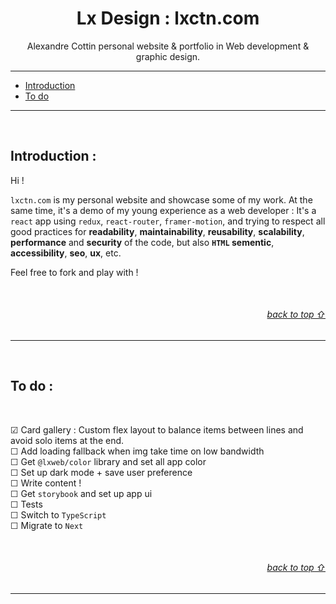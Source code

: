 <h1 align="center" id="top">Lx Design : lxctn.com</h1>
<p align="center">Alexandre Cottin personal website & portfolio in Web development & graphic design.</p>

---

<ul>
   <li><a href="#introduction-">Introduction</a></li>
   <li><a href="#to-do-">To do</a></li>
</ul>

---

<br>

## Introduction :

Hi !

`lxctn.com` is my personal website and showcase some of my work.
At the same time, it's a demo of my young experience as a web developer :
It's a `react` app using `redux`, `react-router`, `framer-motion`, and trying to respect all good practices for **readability**, **maintainability**, **reusability**, **scalability**, **performance** and **security** of the code, but also **`HTML` sementic**, **accessibility**, **seo**, **ux**, etc.

Feel free to fork and play with !

<br>

<h6 align="right"><a href="#top"> back to top ⇧</a></h6>

---

<br>

## To do :

<br>

&#9745; Card gallery : Custom flex layout to balance items between lines and avoid solo items at the end.<br>
&#9744; Add loading fallback when img take time on low bandwidth<br>
&#9744; Get `@lxweb/color` library and set all app color<br>
&#9744; Set up dark mode + save user preference<br>
&#9744; Write content !<br>
&#9744; Get `storybook` and set up app ui<br>
&#9744; Tests<br>
&#9744; Switch to `TypeScript`<br>
&#9744; Migrate to `Next`<br>

<br>
<h6 align="right"><a href="#top"> back to top ⇧</a></h6>

---

<br>
